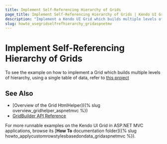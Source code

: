 ```yaml
---
title: Implement Self-Referencing Hierarchy of Grids
page_title: Implement Self-Referencing Hierarchy of Grids | Kendo UI Grid HtmlHelper
description: "Implement a Kendo UI Grid which builds multiple levels of hierarchy by using a single table of data."
slug: howto_usegridselfrefhierarchy_gridaspnetmv
---
```


# Implement Self-Referencing Hierarchy of Grids

To see the example on how to implement a Grid which builds multiple levels of hierarchy, using a single table of data, refer to [this project](https://github.com/telerik/ui-for-aspnet-mvc-examples/tree/master/grid/grid-self-referencing-hierarchy)

## See Also

* [Overview of the Grid HtmlHelper]({% slug overview_gridhelper_aspnetmvc %})
* [GridBuilder API Reference](/api/Kendo.Mvc.UI.Fluent/AutoCompleteBuilder)

For more runnable examples on the Kendo UI Grid in ASP.NET MVC applications, browse its [**How To** documentation folder]({% slug howto_applycustomrowstylesbasedondata_gridaspnetmvc %}).

